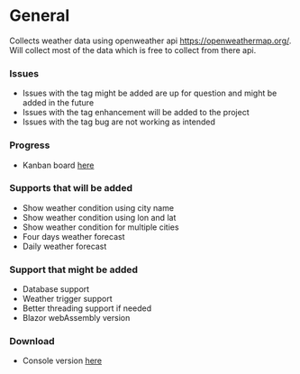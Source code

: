 # General
Collects weather data using openweather api https://openweathermap.org/. 
Will collect most of the data which is free to collect from there api. 

### Issues
- Issues with the tag might be added are up for question and might be added in the future
- Issues with the tag enhancement will be added to the project
- Issues with the tag bug are not working as intended

### Progress
- Kanban board [here](https://github.com/users/Carpenteri1/projects/3) 

### Supports that will be added
- Show weather condition using city name
- Show weather condition using lon and lat
- Show weather condition for multiple cities
- Four days weather forecast 
- Daily weather forecast 

### Support that might be added

-  Database support
-  Weather trigger support
-  Better threading support if needed
-  Blazor webAssembly version

### Download 
- Console version [here](https://github.com/Carpenteri1/WeatherApp/releases/download/v1.0/Bin.zip) 
